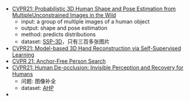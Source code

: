 - [CVPR21: Probabilistic 3D Human Shape and Pose Estimation from MultipleUnconstrained Images in the Wild](https://arxiv.org/pdf/2103.10978.pdf)
  - input: a group of multiple images of a human object
  - output: shape and pose estimation
  - method: predicts distributions
  - dataset: [SSP-3D](https://github.com/akashsengupta1997/SSP-3D)，只有三百多张图片
- [CVPR21: Model-based 3D Hand Reconstruction via Self-Supervised Learning](https://arxiv.org/pdf/2103.11703.pdf)
- [CVPR 21: Anchor-Free Person Search](https://arxiv.org/pdf/2103.11617.pdf)
- [CVPR21: Human De-occlusion: Invisible Perception and Recovery for Humans](https://arxiv.org/pdf/2103.11597.pdf)
  - 问题: 图像补全
  - dataset: [AHP](https://sydney0zq.github.io/ahp/)
- 
